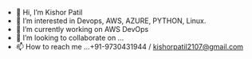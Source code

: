 - 👋 Hi, I’m Kishor Patil
- 👀 I’m interested in Devops, AWS, AZURE, PYTHON, Linux.
- 🌱 I’m currently working on AWS DevOps
- 💞️ I’m looking to collaborate on ...
- 📫 How to reach me ...+91-9730431944 / kishorpatil2107@gmail.com

<!---
kishorpatil2107/kishorpatil2107 is a ✨ special ✨ repository because its `README.md` (this file) appears on your GitHub profile.
You can click the Preview link to take a look at your changes.
--->
